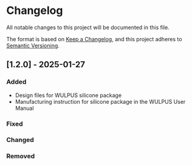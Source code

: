 # Changelog

All notable changes to this project will be documented in this file.

The format is based on [Keep a Changelog](https://keepachangelog.com/en/1.0.0/),
and this project adheres to [Semantic Versioning](https://semver.org/spec/v2.0.0.html).

## [1.2.0] - 2025-01-27

### Added
- Design files for WULPUS silicone package
- Manufacturing instruction for silicone package in the WULPUS User Manual
### Fixed
### Changed
### Removed
